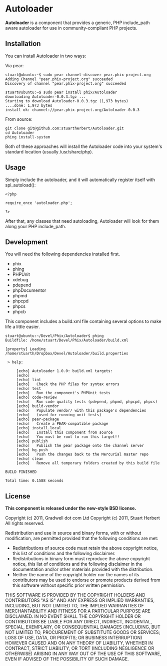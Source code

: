 Autoloader
=============

**Autoloader** is a component that provides a generic, PHP include_path aware autoloader for use in community-compliant PHP projects.

Installation
------------

You can install Autoloader in two ways:

Via pear:

    stuart@ubuntu:~$ sudo pear channel-discover pear.phix-project.org
    Adding Channel "pear.phix-project.org" succeeded
    Discovery of channel "pear.phix-project.org" succeeded

    stuart@ubuntu:~$ sudo pear install phix/Autoloader
    downloading Autoloader-0.0.3.tgz ...
    Starting to download Autoloader-0.0.3.tgz (1,973 bytes)
    ....done: 1,973 bytes
    install ok: channel://pear.phix-project.org/Autoloader-0.0.3

From source:

    git clone git@github.com:stuartherbert/Autoloader.git
    cd Autoloader
    phing install-system

Both of these approaches will install the Autoloader code into your system's standard location (usually /usr/share/php).

Usage
-----

Simply include the autoloader, and it will automatically register itself with spl_autoload():

    <?php

    require_once 'autoloader.php';

    ?>

After that, any classes that need autoloading, Autoloader will look for them along your PHP include_path.

Development
-----------

You will need the following dependencies installed first.

* phix
* phing
* PHPUnit
* xdebug
* pdepend
* phpDocumentor
* phpmd
* phpcpd
* phpcs
* phpcb

This component includes a build.xml file containing several options to make life a little easier.

    stuart@ubuntu:~/Devel/Phix/Autoloader$ phing
    Buildfile: /home/stuart/Devel/Phix/Autoloader/build.xml

    [property] Loading /home/stuarth/Dropbox/Devel/Autoloader/build.properties

     > help:

         [echo] Autoloader 1.0.0: build.xml targets:
         [echo] 
         [echo] lint
         [echo]   Check the PHP files for syntax errors
         [echo] test
         [echo]   Run the component's PHPUnit tests
         [echo] code-review
         [echo]   Run code quality tests (pdepend, phpmd, phpcpd, phpcs)
         [echo] build-vendor
         [echo]   Populate vendor/ with this package's dependencies
         [echo]   (used for running unit tests)
         [echo] pear-package
         [echo]   Create a PEAR-compatible package
         [echo] install.local
         [echo]   Install this component from source
         [echo]   You must be root to run this target!!
         [echo] publish
         [echo]   Publish the pear package onto the channel server
         [echo] hg-push
         [echo]   Push the changes back to the Mercurial master repo
         [echo] clean
         [echo]   Remove all temporary folders created by this build file

    BUILD FINISHED

    Total time: 0.1588 seconds

License
-------

**This component is released under the new-style BSD license.**

Copyright (c) 2011, Gradwell dot com Ltd
Copyright (c) 2011, Stuart Herbert
All rights reserved.

Redistribution and use in source and binary forms, with or without modification, are permitted provided that the following conditions are met:

* Redistributions of source code must retain the above copyright notice, this list of conditions and the following disclaimer.
* Redistributions in binary form must reproduce the above copyright notice, this list of conditions and the following disclaimer in the documentation and/or other materials provided with the distribution.
* Neither the name of the copyright holder nor the names of its contributors may be used to endorse or promote products derived from this software without specific prior written permission.

THIS SOFTWARE IS PROVIDED BY THE COPYRIGHT HOLDERS AND CONTRIBUTORS "AS IS" AND ANY EXPRESS OR IMPLIED WARRANTIES, INCLUDING, BUT NOT LIMITED TO, THE IMPLIED WARRANTIES OF MERCHANTABILITY AND FITNESS FOR A PARTICULAR PURPOSE ARE DISCLAIMED. IN NO EVENT SHALL THE COPYRIGHT HOLDER OR CONTRIBUTORS BE LIABLE FOR ANY DIRECT, INDIRECT, INCIDENTAL, SPECIAL, EXEMPLARY, OR CONSEQUENTIAL DAMAGES (INCLUDING, BUT NOT LIMITED TO, PROCUREMENT OF SUBSTITUTE GOODS OR SERVICES; LOSS OF USE, DATA, OR PROFITS; OR BUSINESS INTERRUPTION) HOWEVER CAUSED AND ON ANY THEORY OF LIABILITY, WHETHER IN CONTRACT, STRICT LIABILITY, OR TORT (INCLUDING NEGLIGENCE OR OTHERWISE) ARISING IN ANY WAY OUT OF THE USE OF THIS SOFTWARE, EVEN IF ADVISED OF THE POSSIBILITY OF SUCH DAMAGE.
